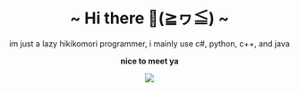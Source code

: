 <body>
  <center>
<h1 align="center">~ Hi there 👋(≧ヮ≦) ~</h1>
im just a lazy hikikomori programmer, i mainly use c#, python, c++, and java  

**nice to meet ya**
  <div>
  
<img align="center" src="https://github.com/iloveichigomashimaro/iloveichigomashimaro/assets/137470257/ab07780d-c926-4426-a07d-3e139472192a">

  </div>
</center>
</body>
